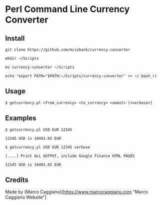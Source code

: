 Perl Command Line Currency Converter
=====

## Install

    git clone https://github.com/mcisback/currency-converter
    
    mkdir ~/Scripts

    mv currency-converter ~/Scripts

    echo "export PATH="$PATH:~/Scripts/currency-converter" >> ~/.bash_rc

## Usage

    $ getcurrency.pl <from_currency> <to_currency> <amout> [<verbose>]

## Examples

    $ getcurrency.pl USD EUR 12345
    
    12345 USD is 10491.65 EUR

    $ getcurrency.pl USD EUR 12345 verbose

    [....] Print ALL OUTPUT, include Google Finance HTML PAGES

    12345 USD is 10491.65 EUR

## Credits

Made by (Marco Caggiano)[https://www.marcocaggiano.com "Marco Caggiano Website"]


